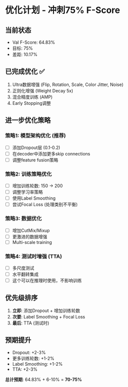 # 优化计划 - 冲刺75% F-Score

## 当前状态
- Val F-Score: 64.83%
- 目标: 75%
- 差距: 10.17%

## 已完成优化 ✅
1. Ultra数据增强 (Flip, Rotation, Scale, Color Jitter, Noise)
2. 正则化增强 (Weight Decay 5x)
3. 混合精度训练 (AMP)
4. Early Stopping调整

## 进一步优化策略

### 策略1: 模型架构优化 (推荐)
- [ ] 添加Dropout层 (0.1-0.2)
- [ ] 在decoder中添加更多skip connections
- [ ] 调整feature fusion策略

### 策略2: 训练策略优化
- [ ] 增加训练轮数: 150 -> 200
- [ ] 调整学习率策略
- [ ] 使用Label Smoothing
- [ ] 尝试Focal Loss (处理类别不平衡)

### 策略3: 数据优化
- [ ] 增加CutMix/Mixup
- [ ] 更激进的数据增强
- [ ] Multi-scale training

### 策略4: 测试时增强 (TTA)
- [ ] 多尺度测试
- [ ] 水平翻转集成
- [ ] 这个可以在推理时使用，不影响训练

## 优先级排序
1. **立即**: 添加Dropout + 增加训练轮数
2. **次要**: Label Smoothing + Focal Loss
3. **最后**: TTA (测试时)

## 预期提升
- Dropout: +2-3%
- 更多训练轮数: +1-2%
- Label Smoothing: +1-2%
- TTA: +2-3%

**总计预期**: 64.83% + 6-10% = **70-75%**
